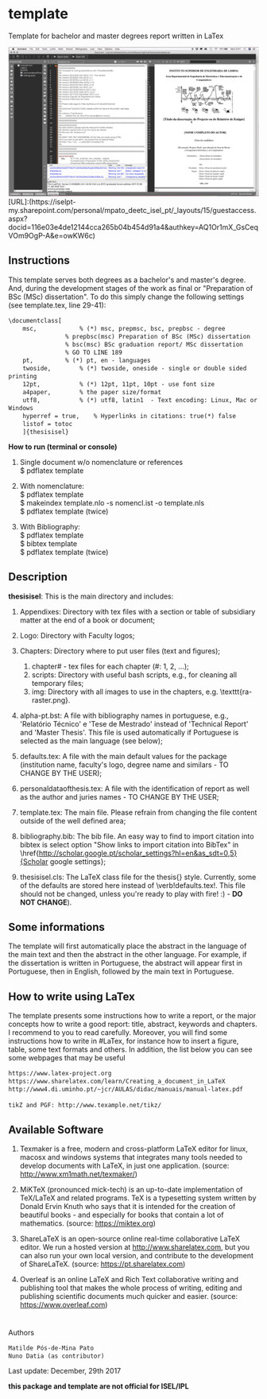 # template
Template for bachelor and master degrees report written in LaTex


<img src="/images/screen_demoHowtoUseLatex.png" width="600" height="300" />
[URL]:(https://iselpt-my.sharepoint.com/personal/mpato_deetc_isel_pt/_layouts/15/guestaccess.aspx?docid=116e03e4de12144cca265b04b454d91a4&authkey=AQ1Or1mX_GsCeqVOm9OgP-A&e=owKW6c)


## Instructions

This template serves both degrees as a bachelor's and master's degree. And, during the development stages of the work as final or "Preparation of BSc (MSc) dissertation". To do this simply change the following settings (see template.tex, line 29-41):

	\documentclass[
		msc,			% (*) msc, prepmsc, bsc, prepbsc - degree
					% prepbsc(msc) Preparation of BSc (MSc) dissertation
					% bsc(msc) BSc graduation report/ MSc dissertation
					% GO TO LINE 189
		pt,			% (*) pt, en - languages 
		twoside,		% (*) twoside, oneside - single or double sided printing
		12pt,			% (*) 12pt, 11pt, 10pt - use font size
		a4paper,		% the paper size/format
		utf8,			% (*) utf8, latin1	- Text encoding: Linux, Mac or Windows
		hyperref = true,	% Hyperlinks in citations: true(*) false
		listof = totoc
		]{thesisisel} 

**How to run (terminal or console)**

1. Single document w/o nomenclature or references<br>
		$ pdflatex template

1. With nomenclature:<br>
		$ pdflatex template<br>
		$ makeindex template.nlo -s nomencl.ist -o template.nls<br>
		$ pdflatex template (twice)<br>

1. With Bibliography:<br>
		$ pdflatex template<br>
		$ bibtex template<br>
		$ pdflatex template (twice)<br>

## Description

**thesisisel**: This is the main directory and includes:

1. Appendixes: Directory with tex files with a section or table of subsidiary matter at the end of a book or document;
1. Logo: Directory with Faculty logos;
1. Chapters: Directory where to put user files (text and figures);
	1. chapter# - tex files for each chapter (#: 1, 2, ...); 
	1. scripts: Directory with useful bash scripts, e.g., for cleaning all temporary files;
	1. img: Directory with all images to use in the chapters, e.g. \texttt{ra-raster.png}.
	
1. alpha-pt.bst: A file with bibliography names in portuguese, e.g., 'Relatório Técnico' e 'Tese de Mestrado' instead of 'Technical Report' and 'Master Thesis'. This file is used automatically if Portuguese is selected as the main language (see below);
1. defaults.tex: A file with the main default values for the package (institution name, faculty's logo, degree name and similars - TO CHANGE BY THE USER);
1. personaldataofthesis.tex: A file with the identification of report as well as the author and juries names - TO CHANGE BY THE USER;
1. template.tex: The main file. Please refrain from changing the file content outside of the well defined area;
1. bibliography.bib: The bib file. An easy way to find to import citation into bibtex is select option "Show links to import citation into BibTex" in \href{http://scholar.google.pt/scholar_settings?hl=en&as_sdt=0,5}{Scholar google settings};
1. thesisisel.cls: The  LaTeX class file for the thesis{} style. Currently, some of the defaults are stored here instead of \verb!defaults.tex!. This file should not be changed, unless you're ready to play with fire! :) - **DO NOT CHANGE**).
	
 
## Some informations

The template will first automatically place the abstract in the language of the main text and then the abstract in the other language. For example, if the dissertation is written in Portuguese, the abstract will appear first in Portuguese, then in English, followed by the main text in Portuguese.


## How to write using LaTex

The template presents some instructions how to write a report, or the major concepts how to write a good report: title, abstract, keywords and chapters. I recommend to you to read carefully. Moreover, you will find some instructions how to write in #LaTex, for instance how to insert a figure, table, some text formats and others. In addition, the list below you can see some webpages that may be useful

	https://www.latex-project.org
	https://www.sharelatex.com/learn/Creating_a_document_in_LaTeX
	http://www4.di.uminho.pt/~jcr/AULAS/didac/manuais/manual-latex.pdf

	tikZ and PGF: http://www.texample.net/tikz/

## Available Software

1. Texmaker is a free, modern and cross-platform LaTeX editor for linux, macosx and windows systems that integrates many tools needed to develop documents with LaTeX, in just one application. (source: http://www.xm1math.net/texmaker/)

1. MiKTeX (pronounced mick-tech) is an up-to-date implementation of TeX/LaTeX and related programs. TeX is a typesetting system written by Donald Ervin Knuth who says that it is intended for the creation of beautiful books - and especially for books that contain a lot of mathematics. (source: https://miktex.org)

1. ShareLaTeX is an open-source online real-time collaborative LaTeX editor. We run a hosted version at http://www.sharelatex.com, but you can also run your own local version, and contribute to the development of ShareLaTeX. (source: https://pt.sharelatex.com)
	
1. Overleaf is an online LaTeX and Rich Text collaborative writing and publishing tool that makes the whole process of writing, editing and publishing scientific documents much quicker and easier. (source: https://www.overleaf.com)

# 

<p>Authors</p>

	Matilde Pós-de-Mina Pato
	Nuno Datia (as contributor)

Last update: December, 29th 2017 

**this package and template are not official for ISEL/IPL**